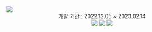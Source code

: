 <img src="https://capsule-render.vercel.app/api?type=waving&color=auto&height=200&section=header&text=catchTable&fontSize=90" />

<div align="center">
	<div> 개발 기간 : 2022.12.05 ~ 2023.02.14 </div>
	<img src="https://img.shields.io/badge/Java-007396?style=flat&logo=Java&logoColor=white" />
	<img src="https://img.shields.io/badge/HTML5-E34F26?style=flat&logo=HTML5&logoColor=white" />
	<img src="https://img.shields.io/badge/CSS3-1572B6?style=flat&logo=CSS3&logoColor=white" />
</div>



